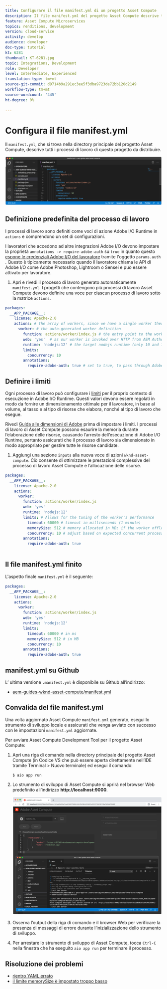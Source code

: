 ```yaml
---
title: Configurare il file manifest.yml di un progetto Asset Compute
description: Il file manifest.yml del progetto Asset Compute descrive tutti i processi di lavoro di questo progetto da distribuire.
feature: Asset Compute Microservices
topics: renditions, development
version: cloud-service
activity: develop
audience: developer
doc-type: tutorial
kt: 6281
thumbnail: KT-6281.jpg
topic: Integrations, Development
role: Developer
level: Intermediate, Experienced
translation-type: tm+mt
source-git-commit: d9714b9a291ec3ee5f3dba9723de72bb120d2149
workflow-type: tm+mt
source-wordcount: '445'
ht-degree: 0%

---
```



# Configura il file manifest.yml

Il `manifest.yml`, che si trova nella directory principale del progetto Asset Compute, descrive tutti i processi di lavoro di questo progetto da distribuire.

![manifest.yml](./assets/manifest/manifest.png)

## Definizione predefinita del processo di lavoro

I processi di lavoro sono definiti come voci di azione Adobe I/O Runtime in `actions` e comprendono un set di configurazioni.

I lavoratori che accedono ad altre integrazioni Adobe I/O devono impostare la proprietà `annotations -> require-adobe-auth` su `true` in quanto questo [espone le credenziali Adobe I/O del lavoratore](https://docs.adobe.com/content/help/en/asset-compute/using/extend/develop-custom-application.html#access-adobe-apis) tramite l&#39;oggetto `params.auth` . Questo è tipicamente necessario quando il lavoratore chiama le API di Adobe I/O come Adobe Photoshop, Lightroom o Sensei e può essere attivato per lavoratore.

1. Apri e rivedi il processo di lavoro generato automaticamente `manifest.yml`. I progetti che contengono più processi di lavoro Asset Compute devono definire una voce per ciascun processo di lavoro sotto la matrice `actions`.

```yml
packages:
  __APP_PACKAGE__:
    license: Apache-2.0
    actions: # the array of workers, since we have a single worker there is only one entry beneath actions
      worker: # the auto-generated worker definition
        function: actions/worker/index.js # the entry point to the worker 
        web: 'yes'  # as our worker is invoked over HTTP from AEM Author service
        runtime: 'nodejs:12' # the target nodejs runtime (only 10 and 12 are supported)
        limits:
          concurrency: 10
        annotations:
          require-adobe-auth: true # set to true, to pass through Adobe I/O access token/client id via params.auth in the worker, typically required when the worker calls out to Adobe I/O APIs such as the Adobe Photoshop, Lightroom or Sensei APIs.
```

## Definire i limiti

Ogni processo di lavoro può configurare i [limiti](https://www.adobe.io/apis/experienceplatform/runtime/docs.html#!adobedocs/adobeio-runtime/master/guides/system_settings.md) per il proprio contesto di esecuzione in Adobe I/O Runtime. Questi valori devono essere regolati in modo da fornire un dimensionamento ottimale per il lavoratore, in base al volume, al tasso e al tipo di risorse che elabora, nonché al tipo di lavoro che esegue.

Rivedi [Guida alle dimensioni di Adobe](https://docs.adobe.com/content/help/en/asset-compute/using/extend/develop-custom-application.html#sizing-workers) prima di impostare i limiti. I processi di lavoro di Asset Compute possono esaurire la memoria durante l’elaborazione delle risorse, causando l’arresto dell’esecuzione di Adobe I/O Runtime, pertanto assicurati che il processo di lavoro sia dimensionato in modo appropriato per gestire tutte le risorse candidate.

1. Aggiungi una sezione `inputs` alla nuova voce di azioni `wknd-asset-compute`. Ciò consente di ottimizzare le prestazioni complessive del processo di lavoro Asset Compute e l’allocazione delle risorse.

```yml
packages:
  __APP_PACKAGE__:
    license: Apache-2.0
    actions: 
      worker:
        function: actions/worker/index.js 
        web: 'yes' 
        runtime: 'nodejs:12'
        limits: # Allows for the tuning of the worker's performance
          timeout: 60000 # timeout in milliseconds (1 minute)
          memorySize: 512 # memory allocated in MB; if the worker offloads heavy computational work to other Web services this number can be reduced
          concurrency: 10 # adjust based on expected concurrent processing and timeout 
        annotations:
          require-adobe-auth: true
           
```

## Il file manifest.yml finito

L&#39;aspetto finale `manifest.yml` è il seguente:

```yml
packages:
  __APP_PACKAGE__:
    license: Apache-2.0
    actions: 
      worker:
        function: actions/worker/index.js 
        web: 'yes' 
        runtime: 'nodejs:12'
        limits:
          timeout: 60000 # in ms
          memorySize: 512 # in MB
          concurrency: 10 
        annotations:
          require-adobe-auth: true
```

## manifest.yml su Github

L’ ultima versione `.manifest.yml` è disponibile su Github all’indirizzo:

+ [aem-guides-wknd-asset-compute/manifest.yml](https://github.com/adobe/aem-guides-wknd-asset-compute/blob/master/manifest.yml)


## Convalida del file manifest.yml

Una volta aggiornato Asset Compute `manifest.yml` generato, esegui lo strumento di sviluppo locale e assicurati che venga avviato con successo con le impostazioni `manifest.yml` aggiornate.

Per avviare Asset Compute Development Tool per il progetto Asset Compute:

1. Apri una riga di comando nella directory principale del progetto Asset Compute (in Codice VS che può essere aperta direttamente nell’IDE tramite Terminal > Nuovo terminale) ed esegui il comando:

   ```
   $ aio app run
   ```

1. Lo strumento di sviluppo di Asset Compute si aprirà nel browser Web predefinito all’indirizzo __http://localhost:9000__.

   ![esecuzione di app aio](assets/environment-variables/aio-app-run.png)

1. Osserva l’output della riga di comando e il browser Web per verificare la presenza di messaggi di errore durante l’inizializzazione dello strumento di sviluppo.
1. Per arrestare lo strumento di sviluppo di Asset Compute, tocca `Ctrl-C` nella finestra che ha eseguito `aio app run` per terminare il processo.

## Risoluzione dei problemi

+ [rientro YAML errato](../troubleshooting.md#incorrect-yaml-indentation)
+ [il limite memorySize è impostato troppo basso](../troubleshooting.md#memorysize-limit-is-set-too-low)
